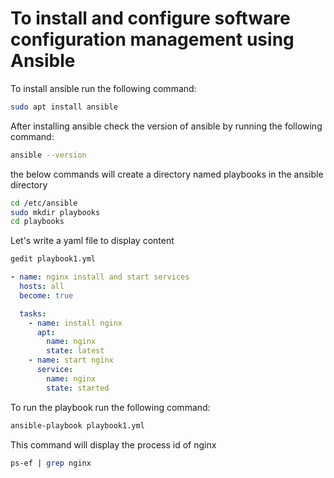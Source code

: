 # To install and configure software configuration management using Ansible

To install ansible run the following command:

```bash
sudo apt install ansible
```
After installing ansible check the version of ansible by running the following command:

```bash
ansible --version
```
the below commands will create a directory named playbooks in the ansible directory
```bash
cd /etc/ansible
sudo mkdir playbooks
cd playbooks
```


Let's write a yaml file to display content

```bash
gedit playbook1.yml
```

```yaml
- name: nginx install and start services
  hosts: all
  become: true

  tasks:
    - name: install nginx
      apt:
        name: nginx
        state: latest
    - name: start nginx
      service:
        name: nginx
        state: started
```
To run the playbook run the following command:

```bash
ansible-playbook playbook1.yml
```
This command will display the process id of nginx
 ```bash
ps-ef | grep nginx
```
